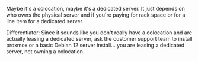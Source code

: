 Maybe it's a colocation, maybe it's a dedicated server. It just depends on who owns the physical server and if you're paying for rack space or for a line item for a dedicated server

Differentiator: Since it sounds like you don't really have a colocation and are actually leasing a dedicated server, ask the customer support team to install proxmox or a basic Debian 12 server install... you are leasing a dedicated server, not owning a colocation.